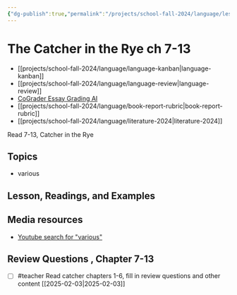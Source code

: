 ```yaml
---
{"dg-publish":true,"permalink":"/projects/school-fall-2024/language/lessons/catcher-ch-7-13-discussion/"}
---
```



#  The Catcher in the Rye ch 7-13

- [[projects/school-fall-2024/language/language-kanban\|language-kanban]]
- [[projects/school-fall-2024/language/language-review\|language-review]]
- [CoGrader Essay Grading AI](https://v2.cograder.com/app)
- [[projects/school-fall-2024/language/book-report-rubric\|book-report-rubric]]
- [[projects/school-fall-2024/language/literature-2024\|literature-2024]]


Read 7-13, Catcher in the Rye

## Topics


- various


## Lesson, Readings, and Examples


## Media resources


- [Youtube search for "various"](https://www.youtube.com/results?search_query=various) 

## Review Questions , Chapter 7-13


- [ ] #teacher Read catcher chapters 1-6, fill in review questions and other content [[2025-02-03\|2025-02-03]]
